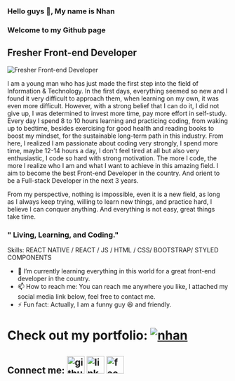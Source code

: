 ### Hello guys 👋, My name is Nhan
### Welcome to my Github page
## Fresher Front-end Developer
![Fresher Front-end Developer](https://ccsw.co.uk/wp-content/uploads/2020/05/Web-Development.jpg)

I am a young man who has just made the first step into the field of Information & Technology. In the first days, everything seemed so new and I found it very difficult to approach them, when learning on my own, it was even more difficult. However, with a strong belief that I can do it, I did not give up, I was determined to invest more time, pay more effort in self-study. Every day I spend 8 to 10 hours learning and practicing coding, from waking up to bedtime, besides exercising for good health and reading books to boost my mindset, for the sustainable long-term path in this industry. From here, I realized I am passionate about coding very strongly, I spend more time, maybe 12-14 hours a day, I don't feel tired at all but also very enthusiastic, I code so hard with strong motivation. The more I code, the more I realize who I am and what I want to achieve in this amazing field. I aim to become the best Front-end Developer in the country. And orient to be a Full-stack Developer in the next 3 years.

From my perspective, nothing is impossible, even it is a new field, as long as I always keep trying, willing to learn new things, and practice hard, I believe I can conquer anything. And everything is not easy, great things take time.

### " Living, Learning, and Coding."

Skills: REACT NATIVE / REACT / JS / HTML / CSS/ BOOTSTRAP/ STYLED COMPONENTS

- 🌱 I’m currently learning everything in this world for a great front-end developer in the country.
- 📫 How to reach me: You can reach me anywhere you like, I attached my social media link below, feel free to contact me. 
- ⚡ Fun fact: Actually, I am a funny guy 😆 and friendly.

# Check out my portfolio: [<img src="https://img.icons8.com/ios-filled/50/ffffff/circled-n.png" alt='nhan'/>](https://nhantran0110.netlify.app/)

## Connect me: [<img src="https://img.icons8.com/ios-filled/50/ffffff/github.png" alt='github' height='40'>](https://github.com/https://github.com/Fightlite)  [<img src="https://img.icons8.com/ios-filled/50/ffffff/linkedin.png" alt='linkedin' height='40'>](https://www.linkedin.com/in/https://www.linkedin.com/in/tran-trong-nhan-b4a662132//)  [<img src="https://img.icons8.com/ios-filled/50/ffffff/facebook-new.png" alt='facebook' height='40'>](https://www.facebook.com/https://www.facebook.com/kimkibin09/)
